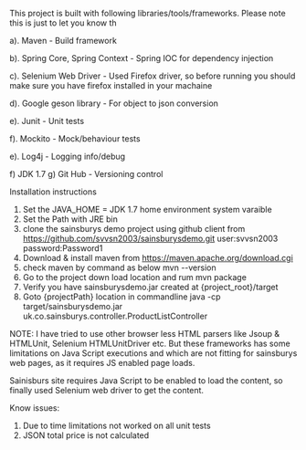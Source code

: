 This project is built with following libraries/tools/frameworks. Please note this is just to let you know th

a). Maven - Build framework

b). Spring Core, Spring Context - Spring IOC for dependency injection

c). Selenium Web Driver - Used Firefox driver, so before running you should make sure you have firefox installed in your machaine

d). Google geson library - For object to json conversion

e). Junit - Unit tests

f). Mockito - Mock/behaviour tests

e). Log4j - Logging info/debug

f) JDK 1.7
g) Git Hub - Versioning control

Installation instructions

1. Set the JAVA_HOME = JDK 1.7 home environment system varaible
2. Set the Path with JRE bin
3. clone the sainsburys demo project using github client from 
	https://github.com/svvsn2003/sainsburysdemo.git
	user:svvsn2003
	password:Password1
4. Download & install maven from https://maven.apache.org/download.cgi
5. check maven by command as below
	mvn --version
6. Go to the project down load location and rum
	mvn package
7. Verify you have sainsburysdemo.jar created at {project_root}/target
8. Goto {projectPath} location in commandline
  java -cp target/sainsburysdemo.jar uk.co.sainsburys.controller.ProductListController


NOTE:
I have tried to use other browser less HTML parsers like Jsoup & HTMLUnit, Selenium HTMLUnitDriver etc. But these frameworks has some limitations on Java Script executions and which are not fitting for sainsburys web pages, as it requires JS enabled page loads.

Sainisburs site requires Java Script to be enabled to load the content, so finally used Selenium web driver to get the content.

Know issues:
1. Due to time limitations not worked on all unit tests
2. JSON total price is not calculated

